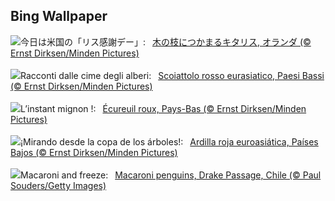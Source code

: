 ## Bing Wallpaper
![](https://www.bing.com/th?id=OHR.SquirrelNetherlands_JA-JP9623906743_UHD.jpg&w=1000)今日は米国の「リス感謝デー」:&nbsp;&ensp;[木の枝につかまるキタリス, オランダ (© Ernst Dirksen/Minden Pictures)](https://www.bing.com/th?id=OHR.SquirrelNetherlands_JA-JP9623906743_UHD.jpg)
<br><br/>
![](https://www.bing.com/th?id=OHR.SquirrelNetherlands_IT-IT1961289620_UHD.jpg&w=1000)Racconti dalle cime degli alberi:&nbsp;&ensp;[Scoiattolo rosso eurasiatico, Paesi Bassi (© Ernst Dirksen/Minden Pictures)](https://www.bing.com/th?id=OHR.SquirrelNetherlands_IT-IT1961289620_UHD.jpg)
<br><br/>
![](https://www.bing.com/th?id=OHR.SquirrelNetherlands_FR-FR5106085626_UHD.jpg&w=1000)L’instant mignon !:&nbsp;&ensp;[Écureuil roux, Pays-Bas (© Ernst Dirksen/Minden Pictures)](https://www.bing.com/th?id=OHR.SquirrelNetherlands_FR-FR5106085626_UHD.jpg)
<br><br/>
![](https://www.bing.com/th?id=OHR.SquirrelNetherlands_ES-ES2236986269_UHD.jpg&w=1000)¡Mirando desde la copa de los árboles!:&nbsp;&ensp;[Ardilla roja euroasiática, Países Bajos (© Ernst Dirksen/Minden Pictures)](https://www.bing.com/th?id=OHR.SquirrelNetherlands_ES-ES2236986269_UHD.jpg)
<br><br/>
![](https://www.bing.com/th?id=OHR.MacaroniPenguins_EN-GB2958332106_UHD.jpg&w=1000)Macaroni and freeze:&nbsp;&ensp;[Macaroni penguins, Drake Passage, Chile (© Paul Souders/Getty Images)](https://www.bing.com/th?id=OHR.MacaroniPenguins_EN-GB2958332106_UHD.jpg)
<br><br/>
